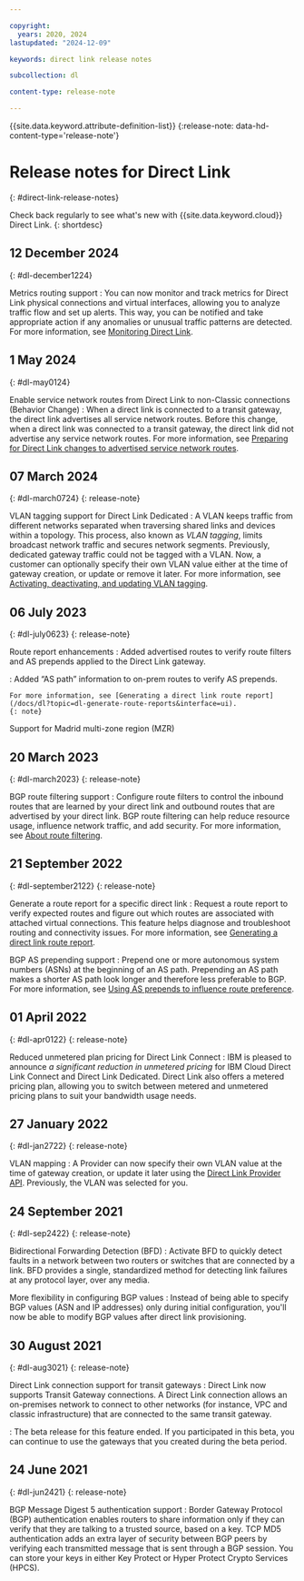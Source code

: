 ```yaml
---

copyright:
  years: 2020, 2024
lastupdated: "2024-12-09"

keywords: direct link release notes

subcollection: dl

content-type: release-note

---
```


{{site.data.keyword.attribute-definition-list}}
{:release-note: data-hd-content-type='release-note'}

# Release notes for Direct Link
{: #direct-link-release-notes}

Check back regularly to see what's new with {{site.data.keyword.cloud}} Direct Link.
{: shortdesc}

## 12 December 2024
{: #dl-december1224}

Metrics routing support
:    You can now monitor and track metrics for Direct Link physical connections and virtual interfaces, allowing you to analyze traffic flow and set up alerts. This way, you can be notified and take appropriate action if any anomalies or unusual traffic patterns are detected. For more information, see [Monitoring Direct Link](/docs/dl?topic=dl-monitoring).

## 1 May 2024
{: #dl-may0124}

Enable service network routes from Direct Link to non-Classic connections (Behavior Change)
:    When a direct link is connected to a transit gateway, the direct link advertises all service network routes. Before this change, when a direct link was connected to a transit gateway, the direct link did not advertise any service network routes. For more information, see [Preparing for Direct Link changes to advertised service network routes](/docs/dl?topic=dl-notification-dl-tgw).

## 07 March 2024
{: #dl-march0724}
{: release-note}

VLAN tagging support for Direct Link Dedicated
:   A VLAN keeps traffic from different networks separated when traversing shared links and devices within a topology. This process, also known as _VLAN tagging_, limits broadcast network traffic and secures network segments. Previously, dedicated gateway traffic could not be tagged with a VLAN. Now, a customer can optionally specify their own VLAN value either at the time of gateway creation, or update or remove it later. For more information, see [Activating, deactivating, and updating VLAN tagging](/docs/dl?topic=dl-activate-vlan-tagging#dl-update-vlan-tag).

## 06 July 2023
{: #dl-july0623}
{: release-note}

Route report enhancements
:   Added advertised routes to verify route filters and AS prepends applied to the Direct Link gateway.

:   Added “AS path” information to on-prem routes to verify AS prepends.

    For more information, see [Generating a direct link route report](/docs/dl?topic=dl-generate-route-reports&interface=ui).
    {: note}

Support for Madrid multi-zone region (MZR)

## 20 March 2023
{: #dl-march2023}
{: release-note}

BGP route filtering support
:   Configure route filters to control the inbound routes that are learned by your direct link and outbound routes that are advertised by your direct link. BGP route filtering can help reduce resource usage, influence network traffic, and add security. For more information, see [About route filtering](/docs/dl?topic=dl-filter-routes).

## 21 September 2022
{: #dl-september2122}
{: release-note}

Generate a route report for a specific direct link
:   Request a route report to verify expected routes and figure out which routes are associated with attached virtual connections. This feature helps diagnose and troubleshoot routing and connectivity issues. For more information, see [Generating a direct link route report](/docs/dl?topic=dl-generate-route-reports&interface=ui).

BGP AS prepending support
:   Prepend one or more autonomous system numbers (ASNs) at the beginning of an AS path. Prepending an AS path makes a shorter AS path look longer and therefore less preferable to BGP. For more information, see [Using AS prepends to influence route preference](/docs/dl?topic=dl-dl-about#use-case-1).

## 01 April 2022
{: #dl-apr0122}
{: release-note}

Reduced unmetered plan pricing for Direct Link Connect
:   IBM is pleased to announce _a significant reduction in unmetered pricing_ for IBM Cloud Direct Link Connect and Direct Link Dedicated. Direct Link also offers a metered pricing plan, allowing you to switch between metered and unmetered pricing plans to suit your bandwidth usage needs.

## 27 January 2022
{: #dl-jan2722}
{: release-note}

VLAN mapping
:    A Provider can now specify their own VLAN value at the time of gateway creation, or update it later using the [Direct Link Provider API](/apidocs/direct_link_provider_api). Previously, the VLAN was selected for you.

## 24 September 2021
{: #dl-sep2422}
{: release-note}

Bidirectional Forwarding Detection (BFD)
:    Activate BFD to quickly detect faults in a network between two routers or switches that are connected by a link. BFD provides a single, standardized method for detecting link failures at any protocol layer, over any media.

More flexibility in configuring BGP values
:    Instead of being able to specify BGP values (ASN and IP addresses) only during initial configuration, you'll now be able to modify BGP values after direct link provisioning.

## 30 August 2021
{: #dl-aug3021}
{: release-note}

Direct Link connection support for transit gateways
:    Direct Link now supports Transit Gateway connections. A Direct Link connection allows an on-premises network to connect to other networks (for instance, VPC and classic infrastructure) that are connected to the same transit gateway.

:    The beta release for this feature ended. If you participated in this beta, you can continue to use the gateways that you created during the beta period.

## 24 June 2021
{: #dl-jun2421}
{: release-note}

BGP Message Digest 5 authentication support
:    Border Gateway Protocol (BGP) authentication enables routers to share information only if they can verify that they are talking to a trusted source, based on a key. TCP MD5 authentication adds an extra layer of security between BGP peers by verifying each transmitted message that is sent through a BGP session. You can store your keys in either Key Protect or Hyper Protect Crypto Services (HPCS).
